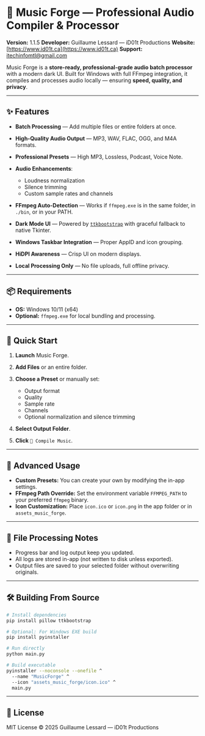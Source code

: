 # 🎵 Music Forge — Professional Audio Compiler & Processor

**Version:** 1.1.5
**Developer:** Guillaume Lessard — iD01t Productions
**Website:** [https://www.id01t.ca](https://www.id01t.ca)
**Support:** [itechinfomtl@gmail.com](mailto:itechinfomtl@gmail.com)

Music Forge is a **store-ready, professional-grade audio batch processor** with a modern dark UI. Built for Windows with full FFmpeg integration, it compiles and processes audio locally — ensuring **speed, quality, and privacy**.

---

## ✨ Features

* **Batch Processing** — Add multiple files or entire folders at once.
* **High-Quality Audio Output** — MP3, WAV, FLAC, OGG, and M4A formats.
* **Professional Presets** — High MP3, Lossless, Podcast, Voice Note.
* **Audio Enhancements**:

  * Loudness normalization
  * Silence trimming
  * Custom sample rates and channels
* **FFmpeg Auto-Detection** — Works if `ffmpeg.exe` is in the same folder, in `./bin`, or in your PATH.
* **Dark Mode UI** — Powered by [`ttkbootstrap`](https://github.com/israel-dryer/ttkbootstrap) with graceful fallback to native Tkinter.
* **Windows Taskbar Integration** — Proper AppID and icon grouping.
* **HiDPI Awareness** — Crisp UI on modern displays.
* **Local Processing Only** — No file uploads, full offline privacy.

---

## 📦 Requirements

* **OS:** Windows 10/11 (x64)
* **Optional:** `ffmpeg.exe` for local bundling and processing.

---

## 🚀 Quick Start

1. **Launch** Music Forge.
2. **Add Files** or an entire folder.
3. **Choose a Preset** or manually set:

   * Output format
   * Quality
   * Sample rate
   * Channels
   * Optional normalization and silence trimming
4. **Select Output Folder**.
5. **Click** `🚀 Compile Music`.

---

## 🔧 Advanced Usage

* **Custom Presets:** You can create your own by modifying the in-app settings.
* **FFmpeg Path Override:**
  Set the environment variable `FFMPEG_PATH` to your preferred `ffmpeg` binary.
* **Icon Customization:**
  Place `icon.ico` or `icon.png` in the app folder or in `assets_music_forge`.

---

## 📂 File Processing Notes

* Progress bar and log output keep you updated.
* All logs are stored in-app (not written to disk unless exported).
* Output files are saved to your selected folder without overwriting originals.

---

## 🛠 Building From Source

```bash
# Install dependencies
pip install pillow ttkbootstrap

# Optional: For Windows EXE build
pip install pyinstaller

# Run directly
python main.py

# Build executable
pyinstaller --noconsole --onefile ^
  --name "MusicForge" ^
  --icon "assets_music_forge/icon.ico" ^
  main.py
```

---

## 📄 License

MIT License © 2025 Guillaume Lessard — iD01t Productions

